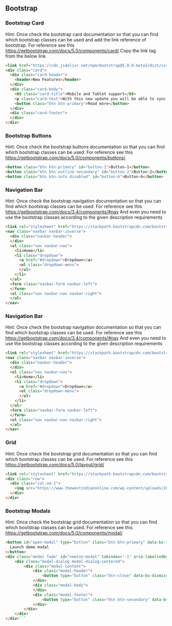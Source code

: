 ## Bootstrap

### Bootstrap Card

Hint: Once check the bootstrap card documentation so that you can find which bootstrap classes can be used and add the link reference of bootstrap. For reference see this
https://getbootstrap.com/docs/5.0/components/card/
Copy the link tag from the below link

```HTML
<link href="https://cdn.jsdelivr.net/npm/bootstrap@5.0.0-beta3/dist/css/bootstrap.min.css" rel="stylesheet" integrity="sha384-eOJMYsd53ii+scO/bJGFsiCZc+5NDVN2yr8+0RDqr0Ql0h+rP48ckxlpbzKgwra6" crossorigin="anonymous">
<div class="card">
  <div class="card-header">
    <header>New Features</header>
  </div>
  <div class="card-body">
    <h5 class="card-title">Mobile and Tablet support</h5>
    <p class="card-text">With this new update you will be able to sync your work across large number of platforms.</p>
    <button class="btn btn-primary">Read more</button>
  </div>
  <div class="card-footer">
  </div>
</div>
```

### Bootstrap Buttons

Hint: Once check the bootstrap buttons documentation so that you can find which bootstrap classes can be used. For reference see this
https://getbootstrap.com/docs/5.0/components/buttons/

```HTML
<button class="btn btn-primary" id="button-1">Button-1</button>
<button class="btn btn-outline-secondary" id="button-2">Button-2</button>
<button class="btn btn-info disabled" id="button-6">Button-6</button>
```

### Navigation Bar

Hint: Once check the bootstrap navigation documentation so that you can find which bootstrap classes can be used. For reference see this
https://getbootstrap.com/docs/3.4/components/#nav
And even you need to use the bootstrap classes according to the given description requirements

```HTML
<link rel="stylesheet" href="https://stackpath.bootstrapcdn.com/bootstrap/3.4.1/css/bootstrap.min.css" integrity="sha384-HSMxcRTRxnN+Bdg0JdbxYKrThecOKuH5zCYotlSAcp1+c8xmyTe9GYg1l9a69psu" crossorigin="anonymous">
<nav class="navbar navbar-inverse">
  <div class="navbar-header">
  </div>
  <ul class="nav navbar-nav">
    <li>Home</li>
    <li class="dropdown">
      <a href="#dropdown">Dropdown</a>
      <ul class="dropdown-menu">
      </ul>
    </li>
  </ul>
  <form class="navbar-form navbar-left">
  </form>
  <ul class="nav navbar-nav navbar-right">
  </ul>
</nav>
```

### Navigation Bar

Hint: Once check the bootstrap navigation documentation so that you can find which bootstrap classes can be used. For reference see this
https://getbootstrap.com/docs/3.4/components/#nav
And even you need to use the bootstrap classes according to the given description requirements

```HTML
<link rel="stylesheet" href="https://stackpath.bootstrapcdn.com/bootstrap/3.4.1/css/bootstrap.min.css" integrity="sha384-HSMxcRTRxnN+Bdg0JdbxYKrThecOKuH5zCYotlSAcp1+c8xmyTe9GYg1l9a69psu" crossorigin="anonymous">
<nav class="navbar navbar-inverse">
  <div class="navbar-header">
  </div>
  <ul class="nav navbar-nav">
    <li>Home</li>
    <li class="dropdown">
      <a href="#dropdown">Dropdown</a>
      <ul class="dropdown-menu">
      </ul>
    </li>
  </ul>
  <form class="navbar-form navbar-left">
  </form>
  <ul class="nav navbar-nav navbar-right">
  </ul>
</nav>
```

### Grid

Hint: Once check the bootstrap grid documentation so that you can find which bootstrap classes can be used. For reference see this
https://getbootstrap.com/docs/5.0/layout/grid/

```HTML
<link rel="stylesheet" href="https://stackpath.bootstrapcdn.com/bootstrap/3.4.1/css/bootstrap.min.css" integrity="sha384-HSMxcRTRxnN+Bdg0JdbxYKrThecOKuH5zCYotlSAcp1+c8xmyTe9GYg1l9a69psu" crossorigin="anonymous">
<div class="row">
  <div class="col-sm-1">
    <img src="https://www.thewestindianonline.com/wp-content/uploads/2020/06/Sushant-Singh-Rajput-1-scaled.jpg" alt="Sushant Singh Rajput" width="80" />
  </div>
</div>
```

### Bootstrap Modals

Hint: Once check the bootstrap grid documentation so that you can find which bootstrap classes can be used. For reference see this
https://getbootstrap.com/docs/5.0/components/modal/

```HTML
<button id="open-modal" type="button" class="btn btn-primary" data-bs-toggle="modal" data-bs-target="#newton-modal">
  Launch demo modal
</button>
<div class="modal fade" id="newton-modal" tabindex="-1" aria-labelledby="exampleModalLabel" aria-hidden="true">
	<div class="modal-dialog modal-dialog-centered">
		<div class="modal-content">
			<div class="modal-header">
				<button type="button" class="btn-close" data-bs-dismiss="modal" aria-label="Close"></button>
			</div>
			<div class="modal-body">
			</div>
			<div class="modal-footer">
				<button type="button" class="btn btn-secondary" data-bs-dismiss="modal">close</button>
			</div>
		</div>
	</div>
</div>```
